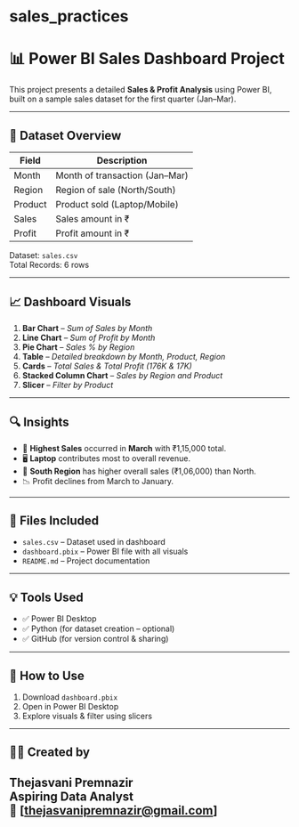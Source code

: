# sales_practices

# 📊 Power BI Sales Dashboard Project

This project presents a detailed **Sales & Profit Analysis** using Power BI, built on a sample sales dataset for the first quarter (Jan–Mar).

---

## 📁 Dataset Overview

| Field   | Description                    |
|---------|--------------------------------|
| Month   | Month of transaction (Jan–Mar) |
| Region  | Region of sale (North/South)   |
| Product | Product sold (Laptop/Mobile)   |
| Sales   | Sales amount in ₹              |
| Profit  | Profit amount in ₹             |

Dataset: `sales.csv`  
Total Records: 6 rows

---

## 📈 Dashboard Visuals

1. **Bar Chart** – *Sum of Sales by Month*  
2. **Line Chart** – *Sum of Profit by Month*  
3. **Pie Chart** – *Sales % by Region*  
4. **Table** – *Detailed breakdown by Month, Product, Region*  
5. **Cards** – *Total Sales & Total Profit (176K & 17K)*  
6. **Stacked Column Chart** – *Sales by Region and Product*  
7. **Slicer** – *Filter by Product*

---

## 🔍 Insights

- 📌 **Highest Sales** occurred in **March** with ₹1,15,000 total.
- 🖥️ **Laptop** contributes most to overall revenue.
- 🧭 **South Region** has higher overall sales (₹1,06,000) than North.
- 📉 Profit declines from March to January.

---

## 📂 Files Included

- `sales.csv` – Dataset used in dashboard  
- `dashboard.pbix` – Power BI file with all visuals  
- `README.md` – Project documentation

---

## 💡 Tools Used

- ✅ Power BI Desktop  
- ✅ Python (for dataset creation – optional)  
- ✅ GitHub (for version control & sharing)

---

## 🚀 How to Use

1. Download `dashboard.pbix`
2. Open in Power BI Desktop
3. Explore visuals & filter using slicers

---

## 👩‍💻 Created by

**Thejasvani Premnazir**  
Aspiring Data Analyst  
📧 [thejasvanipremnazir@gmail.com]  
---

